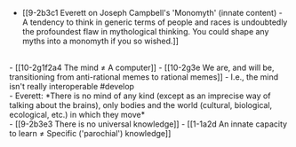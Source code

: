- [[9-2b3c1 Everett on Joseph Campbell's 'Monomyth' (innate content) - A tendency to think in generic terms of people and races is undoubtedly the profoundest flaw in mythological thinking. You could shape any myths into a monomyth if you so wished.]]
<br>
- [[10-2g1f2a4 The mind ≠ A computer]]
  - [[10-2g3e We are, and will be, transitioning from anti-rational memes to rational memes]]
    - I.e., the mind isn't really interoperable #develop
<br>
- Everett:
	*There is no mind of any kind (except as an imprecise way of talking about the brains), only bodies and the world (cultural, biological, ecological, etc.) in which they move*
<br>
- [[9-2b3e3 There is no universal knowledge]]
  - [[1-1a2d An innate capacity to learn ≠ Specific ('parochial') knowledge]]
